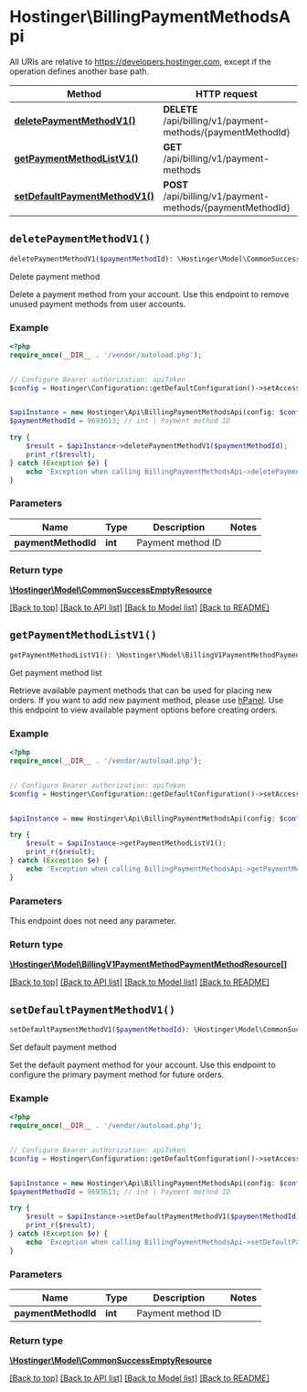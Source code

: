 # Hostinger\BillingPaymentMethodsApi

All URIs are relative to https://developers.hostinger.com, except if the operation defines another base path.

| Method | HTTP request | Description |
| ------------- | ------------- | ------------- |
| [**deletePaymentMethodV1()**](BillingPaymentMethodsApi.md#deletePaymentMethodV1) | **DELETE** /api/billing/v1/payment-methods/{paymentMethodId} | Delete payment method |
| [**getPaymentMethodListV1()**](BillingPaymentMethodsApi.md#getPaymentMethodListV1) | **GET** /api/billing/v1/payment-methods | Get payment method list |
| [**setDefaultPaymentMethodV1()**](BillingPaymentMethodsApi.md#setDefaultPaymentMethodV1) | **POST** /api/billing/v1/payment-methods/{paymentMethodId} | Set default payment method |


## `deletePaymentMethodV1()`

```php
deletePaymentMethodV1($paymentMethodId): \Hostinger\Model\CommonSuccessEmptyResource
```

Delete payment method

Delete a payment method from your account.  Use this endpoint to remove unused payment methods from user accounts.

### Example

```php
<?php
require_once(__DIR__ . '/vendor/autoload.php');


// Configure Bearer authorization: apiToken
$config = Hostinger\Configuration::getDefaultConfiguration()->setAccessToken('YOUR_ACCESS_TOKEN');


$apiInstance = new Hostinger\Api\BillingPaymentMethodsApi(config: $config);
$paymentMethodId = 9693613; // int | Payment method ID

try {
    $result = $apiInstance->deletePaymentMethodV1($paymentMethodId);
    print_r($result);
} catch (Exception $e) {
    echo 'Exception when calling BillingPaymentMethodsApi->deletePaymentMethodV1: ', $e->getMessage(), PHP_EOL;
}
```

### Parameters

| Name | Type | Description  | Notes |
| ------------- | ------------- | ------------- | ------------- |
| **paymentMethodId** | **int**| Payment method ID | |

### Return type

[**\Hostinger\Model\CommonSuccessEmptyResource**](../Model/CommonSuccessEmptyResource.md)

[[Back to top]](#) [[Back to API list]](../../README.md#endpoints)
[[Back to Model list]](../../README.md#models)
[[Back to README]](../../README.md)

## `getPaymentMethodListV1()`

```php
getPaymentMethodListV1(): \Hostinger\Model\BillingV1PaymentMethodPaymentMethodResource[]
```

Get payment method list

Retrieve available payment methods that can be used for placing new orders.  If you want to add new payment method, please use [hPanel](https://hpanel.hostinger.com/billing/payment-methods).  Use this endpoint to view available payment options before creating orders.

### Example

```php
<?php
require_once(__DIR__ . '/vendor/autoload.php');


// Configure Bearer authorization: apiToken
$config = Hostinger\Configuration::getDefaultConfiguration()->setAccessToken('YOUR_ACCESS_TOKEN');


$apiInstance = new Hostinger\Api\BillingPaymentMethodsApi(config: $config);

try {
    $result = $apiInstance->getPaymentMethodListV1();
    print_r($result);
} catch (Exception $e) {
    echo 'Exception when calling BillingPaymentMethodsApi->getPaymentMethodListV1: ', $e->getMessage(), PHP_EOL;
}
```

### Parameters

This endpoint does not need any parameter.

### Return type

[**\Hostinger\Model\BillingV1PaymentMethodPaymentMethodResource[]**](../Model/BillingV1PaymentMethodPaymentMethodResource.md)

[[Back to top]](#) [[Back to API list]](../../README.md#endpoints)
[[Back to Model list]](../../README.md#models)
[[Back to README]](../../README.md)

## `setDefaultPaymentMethodV1()`

```php
setDefaultPaymentMethodV1($paymentMethodId): \Hostinger\Model\CommonSuccessEmptyResource
```

Set default payment method

Set the default payment method for your account.  Use this endpoint to configure the primary payment method for future orders.

### Example

```php
<?php
require_once(__DIR__ . '/vendor/autoload.php');


// Configure Bearer authorization: apiToken
$config = Hostinger\Configuration::getDefaultConfiguration()->setAccessToken('YOUR_ACCESS_TOKEN');


$apiInstance = new Hostinger\Api\BillingPaymentMethodsApi(config: $config);
$paymentMethodId = 9693613; // int | Payment method ID

try {
    $result = $apiInstance->setDefaultPaymentMethodV1($paymentMethodId);
    print_r($result);
} catch (Exception $e) {
    echo 'Exception when calling BillingPaymentMethodsApi->setDefaultPaymentMethodV1: ', $e->getMessage(), PHP_EOL;
}
```

### Parameters

| Name | Type | Description  | Notes |
| ------------- | ------------- | ------------- | ------------- |
| **paymentMethodId** | **int**| Payment method ID | |

### Return type

[**\Hostinger\Model\CommonSuccessEmptyResource**](../Model/CommonSuccessEmptyResource.md)

[[Back to top]](#) [[Back to API list]](../../README.md#endpoints)
[[Back to Model list]](../../README.md#models)
[[Back to README]](../../README.md)
